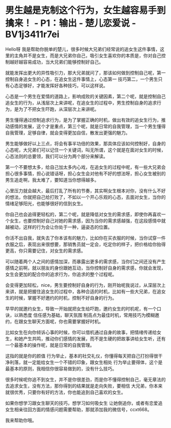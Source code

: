 # 男生越是克制这个行为，女生越容易手到擒来！ - P1：输出 - 楚儿恋爱说 - BV1j3411r7ei

Hello呀 我是帮助你脱单的楚儿，很多时候大兄弟们经常说的追女生这件事情，这里的主角并不是女生，而是大兄弟你自己，吸引女生喜欢你的本质是，你对自己控制越好越容易成功，当大兄弟们能够控制好自己。

就能发挥出更大的异性吸引力，那大兄弟就问了，那该如何做到控制自己呢，第一 控制自身追女生的心态，在追女生这件事情上，心态第一 技巧第二，一个男生只有心态足够好，才能发挥好各种技巧，可以这样说。

心态是一个男生在爱情的道路上，影响成败的关键因素，第二个呢，就是控制自己追女生的行为，从浅层次上来讲呢，在追女生的过程中，男生控制自身的追求行为，是为了不把女生吓跑，从深层次上来讲呢。

男生懂得通过控制追求行为，是为了掌握正确的时机，做出有效的追女生行为，推动感情的发展，这个才是重点，第三个呢，就是日常的自我管理，当一个男生懂得自我管理，足够自律，就会变得更加自信，散发出更强的魅力。

男生能够做好以上三点，将会有事半功倍的效果，那具体应该如何控制好，自身的心态呢，大兄弟们可以记住一个关键词，叫无所谓，这个就是在面对女生的时候，心态法则的总要领，我们可以分为两个部分来解读。

第一个不要想太多，给自己加太多内心戏，在追女生的过程中呢，有一些大兄弟会担心很多事情，担心说错话呀，担心女生会对他有不好的想法呀，担心女生被别的男生追走啊，我太难了，要知道当你想得越多。

心里压力就会越大，最后打乱了所有的节奏，其实啊女生根本对你，没有什么不好的想法，你就把自己给打败了，不如以一个开心乐观的心态，去面对女生，当你的情绪足够阳光，也能够很好的信到女生。

你自己也会追得更轻松的，第二个呢，就是降低对女生的需求感，即使你再喜欢一个女生，也要控制好自己对她的需求感，因为当你的需求感越强，在这段感情中就越被动，这样的行为会让你处于一种，逼姿态的位置。

你活不出自我，就失去了你本该有的魅力，比如你在买衣服的时候，当你试穿一件衣服之后，表现出来很想要，那销售员就一定会，吃定你的样子，把价格给你抬得更高，你只需要记住，对女生的需求感。

可以随着两个人之间的感情加深，而暴露出更多的需求感，当你们之间还没有产生感情之前啊，就以朋友的身份跟她互动，当你控制好自身的需求感，你就会发现，女生会更加的配合你的追求行为，你追求的整个过程呢。

会变得更加轻松，nice，男生要控制好自身的行为，刚开始呢我说过，从深层次上来讲，就是把握住追女生的过程中，各种合适的时机，比如有一些大兄弟，在追女生的时候，掌握不好邀约的时机，控制不好自身的行为。

早早的就邀约女生，导致一开始就把女生给吓跑，邀约女生的时机呢，有一个口诀，以熟悉度 信任感为基础，聊天氛围 制高点为最佳时机，常用技巧为模糊邀约，在跟女生聊天方面呢，你也需要掌握好时机。

比如女生在向你倾诉心事的时候，你可以借机通过自身的故事，把情绪传递给女生，和她产生共鸣，推动你们感情的发展，而不是生硬的把故事讲给女生听，还有一个最基本的操作呢，就是日常的自我管理。

这指的就是你的颜值 行为举止，基本的社交礼仪，你懂得每天把自己打扮得很干净利落，就一定能给女生一个不错的印象，跟女生相处 行为举止要得体，这个是最基本的原则，我相信你很容易做到的，没有什么技巧。

很多时候呢你追不到女生，并不是你很差劲，而是你不懂得控制自己，毫无章法的去追求女生，没有方法，那你得到的结果就是走向失败，要相信 大兄弟，你本来就很优秀，只要你有好的方法，你也能追到自己喜欢的女生。

如果你想学习跟女生聊天的技巧，想学习如何吸女生 让她倒追你，或者有恋爱追女生相亲往回方面的情感问题需要帮助，那就添加我的微信号，ccxt668。

我来帮助你哦。